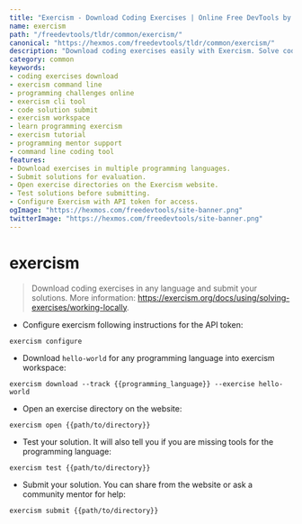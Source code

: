 ```yaml
---
title: "Exercism - Download Coding Exercises | Online Free DevTools by Hexmos"
name: exercism
path: "/freedevtools/tldr/common/exercism/"
canonical: "https://hexmos.com/freedevtools/tldr/common/exercism/"
description: "Download coding exercises easily with Exercism. Solve coding challenges in various languages, submit solutions, and get feedback. Free online tool, no registration required."
category: common
keywords:
- coding exercises download
- exercism command line
- programming challenges online
- exercism cli tool
- code solution submit
- exercism workspace
- learn programming exercism
- exercism tutorial
- programming mentor support
- command line coding tool
features:
- Download exercises in multiple programming languages.
- Submit solutions for evaluation.
- Open exercise directories on the Exercism website.
- Test solutions before submitting.
- Configure Exercism with API token for access.
ogImage: "https://hexmos.com/freedevtools/site-banner.png"
twitterImage: "https://hexmos.com/freedevtools/site-banner.png"
---
```


# exercism

> Download coding exercises in any language and submit your solutions.
> More information: <https://exercism.org/docs/using/solving-exercises/working-locally>.

- Configure exercism following instructions for the API token:

`exercism configure`

- Download `hello-world` for any programming language into exercism workspace:

`exercism download --track {{programming_language}} --exercise hello-world`

- Open an exercise directory on the website:

`exercism open {{path/to/directory}}`

- Test your solution. It will also tell you if you are missing tools for the programming language:

`exercism test {{path/to/directory}}`

- Submit your solution. You can share from the website or ask a community mentor for help:

`exercism submit {{path/to/directory}}`
